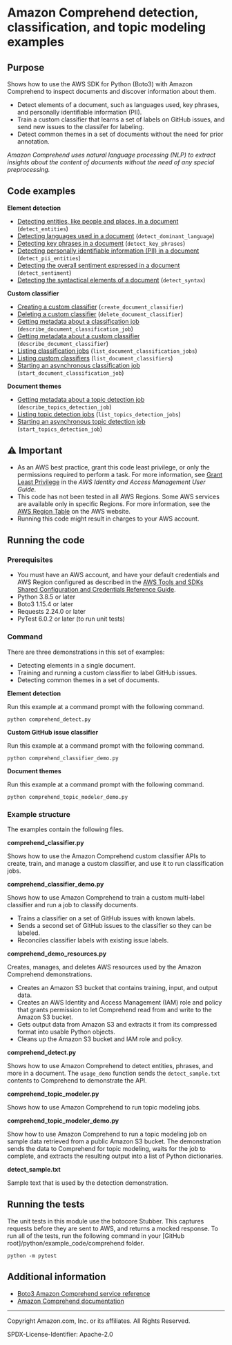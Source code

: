 # Amazon Comprehend detection, classification, and topic modeling examples

## Purpose

Shows how to use the AWS SDK for Python (Boto3) with Amazon Comprehend to inspect
documents and discover information about them.

* Detect elements of a document, such as languages used, key phrases, and personally
identifiable information (PII).
* Train a custom classifier that learns a set of labels on GitHub issues, and send 
new issues to the classifer for labeling.
* Detect common themes in a set of documents without the need for prior annotation.

*Amazon Comprehend uses natural language processing (NLP) to extract insights about 
the content of documents without the need of any special preprocessing.*

## Code examples

**Element detection**

* [Detecting entities, like people and places, in a document](https://github.com/awsdocs/aws-doc-sdk-examples/blob/master/python/example_code/comprehend/comprehend_detect.py)
(`detect_entities`)
* [Detecting languages used in a document](https://github.com/awsdocs/aws-doc-sdk-examples/blob/master/python/example_code/comprehend/comprehend_detect.py)
(`detect_dominant_language`)
* [Detecting key phrases in a document](https://github.com/awsdocs/aws-doc-sdk-examples/blob/master/python/example_code/comprehend/comprehend_detect.py)
(`detect_key_phrases`)
* [Detecting personally identifiable information (PII) in a document](https://github.com/awsdocs/aws-doc-sdk-examples/blob/master/python/example_code/comprehend/comprehend_detect.py)
(`detect_pii_entities`)
* [Detecting the overall sentiment expressed in a document](https://github.com/awsdocs/aws-doc-sdk-examples/blob/master/python/example_code/comprehend/comprehend_detect.py)
(`detect_sentiment`)
* [Detecting the syntactical elements of a document](https://github.com/awsdocs/aws-doc-sdk-examples/blob/master/python/example_code/comprehend/comprehend_detect.py)
(`detect_syntax`)

**Custom classifier**

* [Creating a custom classifier](https://github.com/awsdocs/aws-doc-sdk-examples/blob/master/python/example_code/comprehend/comprehend_classifier.py)
(`create_document_classifier`)
* [Deleting a custom classifier](https://github.com/awsdocs/aws-doc-sdk-examples/blob/master/python/example_code/comprehend/comprehend_classifier.py)
(`delete_document_classifier`)
* [Getting metadata about a classification job](https://github.com/awsdocs/aws-doc-sdk-examples/blob/master/python/example_code/comprehend/comprehend_classifier.py)
(`describe_document_classification_job`)
* [Getting metadata about a custom classifier](https://github.com/awsdocs/aws-doc-sdk-examples/blob/master/python/example_code/comprehend/comprehend_classifier.py)
(`describe_document_classifier`)
* [Listing classification jobs](https://github.com/awsdocs/aws-doc-sdk-examples/blob/master/python/example_code/comprehend/comprehend_classifier.py)
(`list_document_classification_jobs`)
* [Listing custom classifiers](https://github.com/awsdocs/aws-doc-sdk-examples/blob/master/python/example_code/comprehend/comprehend_classifier.py)
(`list_document_classifiers`)
* [Starting an asynchronous classification job](https://github.com/awsdocs/aws-doc-sdk-examples/blob/master/python/example_code/comprehend/comprehend_classifier.py)
(`start_document_classification_job`)

**Document themes**

* [Getting metadata about a topic detection job](https://github.com/awsdocs/aws-doc-sdk-examples/blob/master/python/example_code/comprehend/comprehend_topic_modeler.py)
(`describe_topics_detection_job`)
* [Listing topic detection jobs](https://github.com/awsdocs/aws-doc-sdk-examples/blob/master/python/example_code/comprehend/comprehend_topic_modeler.py)
(`list_topics_detection_jobs`)
* [Starting an asynchronous topic detection job](https://github.com/awsdocs/aws-doc-sdk-examples/blob/master/python/example_code/comprehend/comprehend_topic_modeler.py)
(`start_topics_detection_job`)

## ⚠ Important

- As an AWS best practice, grant this code least privilege, or only the 
  permissions required to perform a task. For more information, see 
  [Grant Least Privilege](https://docs.aws.amazon.com/IAM/latest/UserGuide/best-practices.html#grant-least-privilege) 
  in the *AWS Identity and Access Management 
  User Guide*.
- This code has not been tested in all AWS Regions. Some AWS services are 
  available only in specific Regions. For more information, see the 
  [AWS Region Table](https://aws.amazon.com/about-aws/global-infrastructure/regional-product-services/)
  on the AWS website.
- Running this code might result in charges to your AWS account.

## Running the code

### Prerequisites

- You must have an AWS account, and have your default credentials and AWS Region
  configured as described in the [AWS Tools and SDKs Shared Configuration and
  Credentials Reference Guide](https://docs.aws.amazon.com/credref/latest/refdocs/creds-config-files.html).
- Python 3.8.5 or later
- Boto3 1.15.4 or later
- Requests 2.24.0 or later
- PyTest 6.0.2 or later (to run unit tests)

### Command

There are three demonstrations in this set of examples:

* Detecting elements in a single document.
* Training and running a custom classifier to label GitHub issues.
* Detecting common themes in a set of documents.

**Element detection**

Run this example at a command prompt with the following command.

```
python comprehend_detect.py
``` 

**Custom GitHub issue classifier**

Run this example at a command prompt with the following command.

```
python comprehend_classifier_demo.py
``` 

**Document themes**

Run this example at a command prompt with the following command.

```
python comprehend_topic_modeler_demo.py
``` 

### Example structure

The examples contain the following files.

**comprehend_classifier.py**

Shows how to use the Amazon Comprehend custom classifier APIs to create, train, and 
manage a custom classifier, and use it to run classification jobs.  

**comprehend_classifier_demo.py**

Shows how to use Amazon Comprehend to train a custom multi-label classifier and run a 
job to classify documents.

* Trains a classifier on a set of GitHub issues with known labels.
* Sends a second set of GitHub issues to the classifier so they can be labeled.
* Reconciles classifier labels with existing issue labels.  

**comprehend_demo_resources.py**

Creates, manages, and deletes AWS resources used by the Amazon Comprehend
demonstrations.

* Creates an Amazon S3 bucket that contains training, input, and output data.
* Creates an AWS Identity and Access Management (IAM) role and policy that grants
permission to let Comprehend read from and write to the Amazon S3 bucket.
* Gets output data from Amazon S3 and extracts it from its compressed format into
usable Python objects.
* Cleans up the Amazon S3 bucket and IAM role and policy.   

**comprehend_detect.py**

Shows how to use Amazon Comprehend to detect entities, phrases, and more in a document.
The `usage_demo` function sends the `detect_sample.txt` contents to Comprehend to 
demonstrate the API.

**comprehend_topic_modeler.py**

Shows how to use Amazon Comprehend to run topic modeling jobs.

**comprehend_topic_modeler_demo.py**

Show how to use Amazon Comprehend to run a topic modeling job on sample data
retrieved from a public Amazon S3 bucket. The demonstration sends the data to 
Comprehend for topic modeling, waits for the job to complete, and extracts the 
resulting output into a list of Python dictionaries.

**detect_sample.txt**

Sample text that is used by the detection demonstration.

## Running the tests

The unit tests in this module use the botocore Stubber. This captures requests before 
they are sent to AWS, and returns a mocked response. To run all of the tests, 
run the following command in your [GitHub root]/python/example_code/comprehend 
folder.

```    
python -m pytest
```

## Additional information

- [Boto3 Amazon Comprehend service reference](https://boto3.amazonaws.com/v1/documentation/api/latest/reference/services/comprehend.html)
- [Amazon Comprehend documentation](https://docs.aws.amazon.com/comprehend/index.html)

---
Copyright Amazon.com, Inc. or its affiliates. All Rights Reserved.

SPDX-License-Identifier: Apache-2.0
